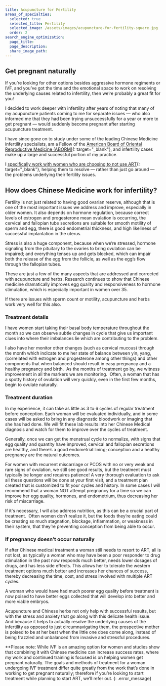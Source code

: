 ```yaml
---
title: Acupuncture for Fertility
areas_of_specialties:
  selected: true
  selected_title: Fertility
  selected_image: /assets/images/acupuncture-for-fertility-square.jpg
  order: 2
search_engine_optimization:
  page_title:
  page_description:
  share_image_path:
---
```


## Get pregnant naturally

If you’re looking for other options besides aggressive hormone regiments or IVF, and you’ve got the time and the emotional space to work on resolving the underlying causes related to infertility, then we’re probably a great fit for you!

I decided to work deeper with infertility after years of noting that many of my acupuncture patients coming to me for separate issues — who also informed me that they had been trying unsuccessfully for a year or more to get pregnant — would suddenly become pregnant after starting acupuncture treatment.

I have since gone on to study under some of the leading Chinese Medicine infertility specialists, am a Fellow of the [American Board of Oriental Reproductive Medicine (ABORM)](https://aborm.org/about/){: target="_blank"}, and infertility cases make up a large and successful portion of my practice.

I [specifically work with women who are choosing to not use ART](/2016/09/20/why-natural-fertility/){: target="_blank"}, helping them to resolve — rather than just go around — the problems underlying their fertility issues.

## How does Chinese Medicine work for infertility?

Fertility is not just related to having good ovarian reserve, although that is one of the most important issues we address and improve, especially in older women. It also depends on hormone regulation, because correct levels of estrogen and progesterone mean ovulation is occurring, the cervical and fallopian tube secretions are suitable for smooth motility of sperm and egg, there is good endometrial thickness, and high likeliness of successful implantation in the uterus.&nbsp;

Stress is also a huge component, because when we’re stressed, hormone signaling from the pituitary to the ovaries to bring ovulation can be impaired; and everything tenses up and gets blocked, which can impair both the release of the egg from the follicle, as well as the egg’s flow through the fallopian tubes.

These are just a few of the many aspects that are addressed and corrected with acupuncture and herbs. Research continues to show that Chinese medicine dramatically improves egg quality and responsiveness to hormone stimulation, which is especially important in women over 35.

If there are issues with sperm count or motility, acupuncture and herbs work very well for this also.

### Treatment details

I have women start taking their basal body temperature throughout the month so we can observe subtle changes in cycle that give us important clues into where their imbalances lie which are contributing to the problem.&nbsp;

I also have her monitor other changes (such as cervical mucous) through the month which indicate to me her state of balance between yin, yang, (correlated with estrogen and progesterone among other things) and other components that when balanced should result in easy pregnancy and a healthy pregnancy and birth.&nbsp; As the months of treatment go by, we witness improvement in all the markers we are monitoring.&nbsp; Often, a woman that has a spotty history of ovulation will very quickly, even in the first few months, begin to ovulate naturally.

### Treatment duration

In my experience, it can take as little as 3 to 6 cycles of regular treatment before conception. Each woman will be evaluated individually, and in some cases will be asked to bring in any diagnostic bloodwork or imaging that she has had done. We will fit these lab results into her Chinese Medical diagnosis and watch for them to improve over the cycles of treatment.

Generally, once we can get the menstrual cycle to normalize, with signs that egg quality and quantity have improved, cervical and fallopian secretions are healthy, and there’s a good endometrial lining; conception and a healthy pregnancy are the natural outcomes.

For women with recurrent miscarriage or PCOS with no or very weak and rare signs of ovulation, we still see good results, but the treatment must typically be longer and requires patience! A very thorough evaluation to ask all these questions will be done at your first visit, and a treatment plan created that is customized to fit your cycles and history. In some cases I will recommend that a woman NOT attempt pregnancy for a time so we can improve her egg quality, hormones, and endometrium, thus decreasing her risk of miscarriage.

If it's necessary, I will also address nutrition, as this can be a crucial part of treatment.&nbsp; Often women don’t realize it, but the foods they’re eating could be creating so much stagnation, blockage, inflammation, or weakness in their system, that they’re preventing conception from being able to occur.

### If pregnancy doesn’t occur naturally

If after Chinese medical treatment a woman still needs to resort to ART, all is not lost, as typically a woman who may have been a poor responder to drug stimulation in the past now responds much better, needs lower dosages of drugs, and has less side effects. This allows her to tolerate the western treatment options much better and increases her chances of success, thereby decreasing the time, cost, and stress involved with multiple ART cycles.

A woman who would have had much poorer egg quality before treatment is now poised to have better eggs collected that will develop into better and more viable embryos.

Acupuncture and Chinese herbs not only help with successful results, but with the stress and anxiety that go along with this delicate health issue.&nbsp; And because it helps to actually resolve the underlying causes of the infertility as opposed to just circumnavigating them, the prospective mother is poised to be at her best when the little one does come along, instead of being frazzled and unbalanced from invasive and stressful procedures.

\*\*Please note: While IVF is an amazing option for women and studies show that combining it with Chinese medicine can increase success rates, where my work and continued training is focused is on helping women get pregnant naturally. The goals and methods of treatment for a woman undergoing IVF treatment differ quite greatly from the work that’s done in working to get pregnant naturally; therefore if you’re looking to start treatment while planning to start ART, we’ll refer out.
{: .error_message}